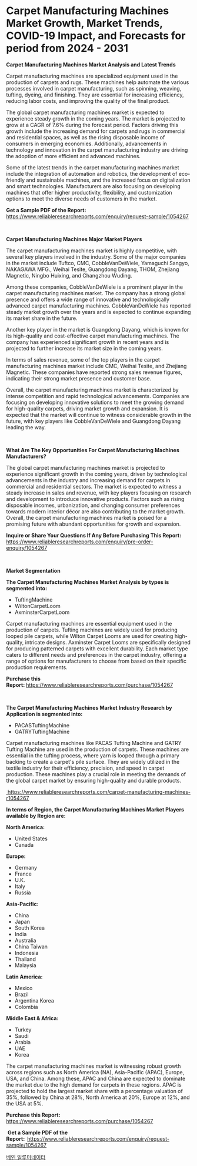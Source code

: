 <p><h1>Carpet Manufacturing Machines Market Growth, Market Trends, COVID-19 Impact, and Forecasts for period from 2024 - 2031</h1></p><p><strong>Carpet Manufacturing Machines Market Analysis and Latest Trends</strong></p>
<p><p>Carpet manufacturing machines are specialized equipment used in the production of carpets and rugs. These machines help automate the various processes involved in carpet manufacturing, such as spinning, weaving, tufting, dyeing, and finishing. They are essential for increasing efficiency, reducing labor costs, and improving the quality of the final product.</p><p>The global carpet manufacturing machines market is expected to experience steady growth in the coming years. The market is projected to grow at a CAGR of 7.6% during the forecast period. Factors driving this growth include the increasing demand for carpets and rugs in commercial and residential spaces, as well as the rising disposable income of consumers in emerging economies. Additionally, advancements in technology and innovation in the carpet manufacturing industry are driving the adoption of more efficient and advanced machines.</p><p>Some of the latest trends in the carpet manufacturing machines market include the integration of automation and robotics, the development of eco-friendly and sustainable machines, and the increased focus on digitalization and smart technologies. Manufacturers are also focusing on developing machines that offer higher productivity, flexibility, and customization options to meet the diverse needs of customers in the market.</p></p>
<p><strong>Get a Sample PDF of the Report:&nbsp;</strong> <a href="https://www.reliableresearchreports.com/enquiry/request-sample/1054267">https://www.reliableresearchreports.com/enquiry/request-sample/1054267</a></p>
<p>&nbsp;</p>
<p><strong>Carpet Manufacturing Machines Major Market Players</strong></p>
<p><p>The carpet manufacturing machines market is highly competitive, with several key players involved in the industry. Some of the major companies in the market include Tuftco, CMC, CobbleVanDeWiele, Yamaguchi Sangyo, NAKAGAWA MFG., Weihai Tesite, Guangdong Dayang, THOM, Zhejiang Magnetic, Ningbo Huixing, and Changzhou Wuding.</p><p>Among these companies, CobbleVanDeWiele is a prominent player in the carpet manufacturing machines market. The company has a strong global presence and offers a wide range of innovative and technologically advanced carpet manufacturing machines. CobbleVanDeWiele has reported steady market growth over the years and is expected to continue expanding its market share in the future.</p><p>Another key player in the market is Guangdong Dayang, which is known for its high-quality and cost-effective carpet manufacturing machines. The company has experienced significant growth in recent years and is projected to further increase its market size in the coming years.</p><p>In terms of sales revenue, some of the top players in the carpet manufacturing machines market include CMC, Weihai Tesite, and Zhejiang Magnetic. These companies have reported strong sales revenue figures, indicating their strong market presence and customer base.</p><p>Overall, the carpet manufacturing machines market is characterized by intense competition and rapid technological advancements. Companies are focusing on developing innovative solutions to meet the growing demand for high-quality carpets, driving market growth and expansion. It is expected that the market will continue to witness considerable growth in the future, with key players like CobbleVanDeWiele and Guangdong Dayang leading the way.</p></p>
<p>&nbsp;</p>
<p><strong>What Are The Key Opportunities For Carpet Manufacturing Machines Manufacturers?</strong></p>
<p><p>The global carpet manufacturing machines market is projected to experience significant growth in the coming years, driven by technological advancements in the industry and increasing demand for carpets in commercial and residential sectors. The market is expected to witness a steady increase in sales and revenue, with key players focusing on research and development to introduce innovative products. Factors such as rising disposable incomes, urbanization, and changing consumer preferences towards modern interior décor are also contributing to the market growth. Overall, the carpet manufacturing machines market is poised for a promising future with abundant opportunities for growth and expansion.</p></p>
<p><strong>Inquire or Share Your Questions If Any Before Purchasing This Report:</strong> <a href="https://www.reliableresearchreports.com/enquiry/pre-order-enquiry/1054267">https://www.reliableresearchreports.com/enquiry/pre-order-enquiry/1054267</a></p>
<p>&nbsp;</p>
<p><strong>Market Segmentation</strong></p>
<p><strong>The Carpet Manufacturing Machines Market Analysis by types is segmented into:</strong></p>
<p><ul><li>TuftingMachine</li><li>WiltonCarpetLoom</li><li>AxminsterCarpetLoom</li></ul></p>
<p><p>Carpet manufacturing machines are essential equipment used in the production of carpets. Tufting machines are widely used for producing looped pile carpets, while Wilton Carpet Looms are used for creating high-quality, intricate designs. Axminster Carpet Looms are specifically designed for producing patterned carpets with excellent durability. Each market type caters to different needs and preferences in the carpet industry, offering a range of options for manufacturers to choose from based on their specific production requirements.</p></p>
<p><strong>Purchase this Report:&nbsp;</strong><a href="https://www.reliableresearchreports.com/purchase/1054267">https://www.reliableresearchreports.com/purchase/1054267</a></p>
<p>&nbsp;</p>
<p><strong>The Carpet Manufacturing Machines Market Industry Research by Application is segmented into:</strong></p>
<p><ul><li>PACASTuftingMachine</li><li>GATRYTuftingMachine</li></ul></p>
<p><p>Carpet manufacturing machines like PACAS Tufting Machine and GATRY Tufting Machine are used in the production of carpets. These machines are essential in the tufting process, where yarn is looped through a primary backing to create a carpet's pile surface. They are widely utilized in the textile industry for their efficiency, precision, and speed in carpet production. These machines play a crucial role in meeting the demands of the global carpet market by ensuring high-quality and durable products.</p></p>
<p><a href="https://www.reliableresearchreports.com/carpet-manufacturing-machines-r1054267">&nbsp;https://www.reliableresearchreports.com/carpet-manufacturing-machines-r1054267</a></p>
<p><strong>In terms of Region, the Carpet Manufacturing Machines Market Players available by Region are:</strong></p>
<p>
    <p> <strong> North America: </strong>
        <ul>
            <li>United States</li>
            <li>Canada</li>
        </ul>
        </p> 
    <p> <strong> Europe: </strong>
        <ul>
            <li>Germany</li>
            <li>France</li>
            <li>U.K.</li>
            <li>Italy</li>
            <li>Russia</li>
        </ul>
        </p> 
    <p> <strong> Asia-Pacific: </strong>
        <ul>
            <li>China</li>
            <li>Japan</li>
            <li>South Korea</li>
            <li>India</li>
            <li>Australia</li>
            <li>China Taiwan</li>
            <li>Indonesia</li>
            <li>Thailand</li>
            <li>Malaysia</li>
        </ul>
        </p> 
    <p> <strong> Latin America: </strong>
        <ul>
            <li>Mexico</li>
            <li>Brazil</li>
            <li>Argentina Korea</li>
            <li>Colombia</li>
        </ul>
        </p> 
    <p> <strong> Middle East & Africa: </strong>
        <ul>
            <li>Turkey</li>
            <li>Saudi</li>
            <li>Arabia</li>
            <li>UAE</li>
            <li>Korea</li>
        </ul>
    </p>
    </p>
<p><p>The carpet manufacturing machines market is witnessing robust growth across regions such as North America (NA), Asia-Pacific (APAC), Europe, USA, and China. Among these, APAC and China are expected to dominate the market due to the high demand for carpets in these regions. APAC is projected to hold the largest market share with a percentage valuation of 35%, followed by China at 28%, North America at 20%, Europe at 12%, and the USA at 5%.</p></p>
<p><strong>Purchase this Report: </strong><a href="https://www.reliableresearchreports.com/purchase/1054267">https://www.reliableresearchreports.com/purchase/1054267</a></p>
<p>&nbsp;<strong>Get a Sample PDF of the Report:&nbsp;&nbsp;</strong><a href="https://www.reliableresearchreports.com/enquiry/request-sample/1054267">https://www.reliableresearchreports.com/enquiry/request-sample/1054267</a></p>
<p><strong></strong></p>
<p><p><a href="https://github.com/idcefvhkdut6/Market-Research-Report-List-1/blob/main/301999720735.md">베인 일루미네이터</a></p></p>